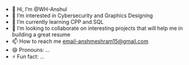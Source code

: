 - 👋 Hi, I’m @WH-Anshul
- 👀 I’m interested in Cybersecurity and Graphics Designing
- 🌱 I’m currently learning CPP and SQL
- 💞️ I’m looking to collaborate on interesting projects that will help me in building a great resume
- 📫 How to reach me email-anshmeshram15@gmail.com
- 😄 Pronouns: ...
- ⚡ Fun fact: ...

<!---
WH-Anshul/WH-Anshul is a ✨ special ✨ repository because its `README.md` (this file) appears on your GitHub profile.
You can click the Preview link to take a look at your changes.
--->
